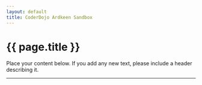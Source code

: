 ```yaml
---
layout: default
title: CoderDojo Ardkeen Sandbox
---
```

<div class="jumbotron">
  <h1 class="display-3">{{ page.title }}</h1>
  <p class="lead">
    Place your content below. If you add any new text, please include a header describing it.
  </p>
  <hr class="my-4">
</div>
<!---
Rules of sandbox.
Place your content below.
If you add new text please include header describing it.

For example:

## Toms game idea (That's header)

My idea for a game... 

-->

## Welcome to CoderDojo Ardkeen Sandbox

This sandbox is empty and waiting for contributions.
![Sad sandbox](./sad-sandbox.jpg)
Make sandbox happy today :)

hollo world orna harrington
